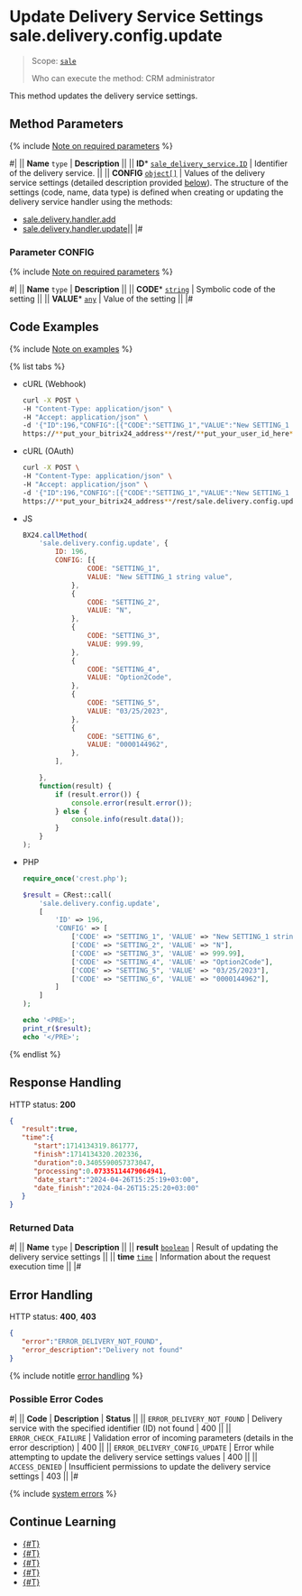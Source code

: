 # Update Delivery Service Settings sale.delivery.config.update

> Scope: [`sale`](../../../scopes/permissions.md)
>
> Who can execute the method: CRM administrator

This method updates the delivery service settings.

## Method Parameters

{% include [Note on required parameters](../../../../_includes/required.md) %}

#|
|| **Name**
`type` | **Description** ||
|| **ID***
[`sale_delivery_service.ID`](../../data-types.md) | Identifier of the delivery service.
 ||
|| **CONFIG**
[`object[]`](../../../data-types.md) | Values of the delivery service settings (detailed description provided [below](#parametr-config)).
The structure of the settings (code, name, data type) is defined when creating or updating the delivery service handler using the methods:
- [sale.delivery.handler.add](../handler/sale-delivery-handler-add.md)
- [sale.delivery.handler.update](../handler/sale-delivery-handler-update.md)||
|#

### Parameter CONFIG

{% include [Note on required parameters](../../../../_includes/required.md) %}

#|
|| **Name**
`type` | **Description** ||
|| **CODE***
[`string`](../../../data-types.md) | Symbolic code of the setting ||
|| **VALUE***
[`any`](../../../data-types.md) | Value of the setting ||
|#

## Code Examples

{% include [Note on examples](../../../../_includes/examples.md) %}

{% list tabs %}

- cURL (Webhook)

    ```bash
    curl -X POST \
    -H "Content-Type: application/json" \
    -H "Accept: application/json" \
    -d '{"ID":196,"CONFIG":[{"CODE":"SETTING_1","VALUE":"New SETTING_1 string value"},{"CODE":"SETTING_2","VALUE":"N"},{"CODE":"SETTING_3","VALUE":999.99},{"CODE":"SETTING_4","VALUE":"Option2Code"},{"CODE":"SETTING_5","VALUE":"03/25/2023"},{"CODE":"SETTING_6","VALUE":"0000144962"}]}' \
    https://**put_your_bitrix24_address**/rest/**put_your_user_id_here**/**put_your_webhook_here**/sale.delivery.config.update
    ```

- cURL (OAuth)

    ```bash
    curl -X POST \
    -H "Content-Type: application/json" \
    -H "Accept: application/json" \
    -d '{"ID":196,"CONFIG":[{"CODE":"SETTING_1","VALUE":"New SETTING_1 string value"},{"CODE":"SETTING_2","VALUE":"N"},{"CODE":"SETTING_3","VALUE":999.99},{"CODE":"SETTING_4","VALUE":"Option2Code"},{"CODE":"SETTING_5","VALUE":"03/25/2023"},{"CODE":"SETTING_6","VALUE":"0000144962"}],"auth":"**put_access_token_here**"}' \
    https://**put_your_bitrix24_address**/rest/sale.delivery.config.update
    ```

- JS

    ```js
    BX24.callMethod(
        'sale.delivery.config.update', {
            ID: 196,
            CONFIG: [{
                    CODE: "SETTING_1",
                    VALUE: "New SETTING_1 string value",
                },
                {
                    CODE: "SETTING_2",
                    VALUE: "N",
                },
                {
                    CODE: "SETTING_3",
                    VALUE: 999.99,
                },
                {
                    CODE: "SETTING_4",
                    VALUE: "Option2Code",
                },
                {
                    CODE: "SETTING_5",
                    VALUE: "03/25/2023",
                },
                {
                    CODE: "SETTING_6",
                    VALUE: "0000144962",
                },
            ],

        },
        function(result) {
            if (result.error()) {
                console.error(result.error());
            } else {
                console.info(result.data());
            }
        }
    );
    ```

- PHP

    ```php
    require_once('crest.php');

    $result = CRest::call(
        'sale.delivery.config.update',
        [
            'ID' => 196,
            'CONFIG' => [
                ['CODE' => "SETTING_1", 'VALUE' => "New SETTING_1 string value"],
                ['CODE' => "SETTING_2", 'VALUE' => "N"],
                ['CODE' => "SETTING_3", 'VALUE' => 999.99],
                ['CODE' => "SETTING_4", 'VALUE' => "Option2Code"],
                ['CODE' => "SETTING_5", 'VALUE' => "03/25/2023"],
                ['CODE' => "SETTING_6", 'VALUE' => "0000144962"],
            ]
        ]
    );

    echo '<PRE>';
    print_r($result);
    echo '</PRE>';
    ```

{% endlist %}

## Response Handling

HTTP status: **200**

```json
{
   "result":true,
   "time":{
      "start":1714134319.861777,
      "finish":1714134320.202336,
      "duration":0.3405590057373047,
      "processing":0.07335114479064941,
      "date_start":"2024-04-26T15:25:19+03:00",
      "date_finish":"2024-04-26T15:25:20+03:00"
   }
}
```

### Returned Data

#|
|| **Name**
`type` | **Description** ||
|| **result**
[`boolean`](../../../data-types.md) | Result of updating the delivery service settings ||
|| **time**
[`time`](../../../data-types.md) | Information about the request execution time ||
|#

## Error Handling

HTTP status: **400**, **403**

```json
{
   "error":"ERROR_DELIVERY_NOT_FOUND",
   "error_description":"Delivery not found"
}
```

{% include notitle [error handling](../../../../_includes/error-info.md) %}

### Possible Error Codes

#|
|| **Code** | **Description** | **Status** ||
|| `ERROR_DELIVERY_NOT_FOUND` | Delivery service with the specified identifier (ID) not found | 400 ||
|| `ERROR_CHECK_FAILURE` | Validation error of incoming parameters (details in the error description) | 400 ||
|| `ERROR_DELIVERY_CONFIG_UPDATE` | Error while attempting to update the delivery service settings values | 400 ||
|| `ACCESS_DENIED` | Insufficient permissions to update the delivery service settings | 403 ||
|#

{% include [system errors](../../../../_includes/system-errors.md) %}

## Continue Learning

- [{#T}](./sale-delivery-add.md)
- [{#T}](./sale-delivery-delete.md)
- [{#T}](./sale-delivery-update.md)
- [{#T}](./sale-delivery-config-get.md)
- [{#T}](./sale-delivery-get-list.md)